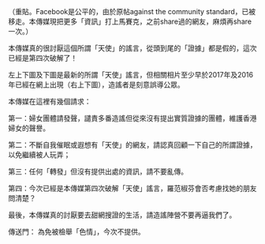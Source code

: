 （重貼。Facebook是公平的，由於原帖against the community standard，已被移走。本傳媒現把更多「資訊」打上馬賽克，之前share過的網友，麻煩再share一次。）

本傳媒真的很討厭這個所謂「天使」的謠言，從頭到尾的「證據」都是假的，這次已經是第四次破解了！

左上下圖及下圖是最新的所謂「天使」謠言，但相關相片至少早於2017年及2016年已經在網上出現（右上下圖），造謠者是刻意誤導公眾。

本傳媒在這裡有幾個請求：

第一：婦女團體請發聲，譴責多番造謠但從來沒有提出實質證據的團體，維護香港婦女的聲譽。

第二：不斷自我催眠或遐想有「天使」的網友，請認真回顧一下自己的所謂證據，以免繼續被人玩弄；

第三：任何「轉發」但沒有提供出處的資訊，請不要亂傳。

第四：今次已經是本傳媒第四次破解「天使」謠言，羅范椒芬會否考慮找她的朋友問清楚？

最後，本傳媒真的討厭要去甜網搜證的生活，請造謠陣營不要再逼我們了。

傳送門：
為免被檢舉「色情」，今次不提供。